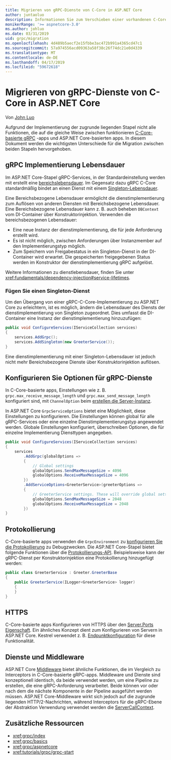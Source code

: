 ```yaml
---
title: Migrieren von gRPC-Dienste von C-Core in ASP.NET Core
author: juntaoluo
description: Informationen Sie zum Verschieben einer vorhandenen C-Core-Basis gRPC-app auf ASP.NET Core-Stapel ausgeführt.
monikerRange: '>= aspnetcore-3.0'
ms.author: johluo
ms.date: 03/31/2019
uid: grpc/migration
ms.openlocfilehash: 4d489b5aecf2e15fbbe3ac472b991a4365cd47c1
ms.sourcegitcommit: 57a974556acd09363a58f38c26f74dc21e0d4339
ms.translationtype: MT
ms.contentlocale: de-DE
ms.lasthandoff: 04/17/2019
ms.locfileid: "59672618"
---
```

# <a name="migrating-grpc-services-from-c-core-to-aspnet-core"></a>Migrieren von gRPC-Dienste von C-Core in ASP.NET Core

Von [John Luo](https://github.com/juntaoluo)

Aufgrund der Implementierung der zugrunde liegenden Stapel nicht alle Funktionen, die auf die gleiche Weise zwischen funktionieren [C-Core-basierte gRPC](https://grpc.io/blog/grpc-stacks) -apps und ASP.NET Core-basierten apps. In diesem Dokument werden die wichtigsten Unterschiede für die Migration zwischen beiden Stapeln hervorgehoben.

## <a name="grpc-service-implementation-lifetime"></a>gRPC Implementierung Lebensdauer

Im ASP.NET Core-Stapel gRPC-Services, in der Standardeinstellung werden mit erstellt eine [bereichslebensdauer](xref:fundamentals/dependency-injection#service-lifetimes). Im Gegensatz dazu gRPC C-Core standardmäßig bindet an einen Dienst mit einem [Singleton-Lebensdauer](xref:fundamentals/dependency-injection#service-lifetimes).

Eine Bereichsbezogene Lebensdauer ermöglicht die dienstimplementierung zum Auflösen von anderen Diensten mit Bereichsbezogene Lebensdauer. Eine Bereichsbezogene Lebensdauer kann z. B. auch beheben `DBContext` vom DI-Container über Konstruktorinjektion. Verwenden die bereichsbezogenen Lebensdauer:

* Eine neue Instanz der dienstimplementierung, die für jede Anforderung erstellt wird.
* Es ist nicht möglich, zwischen Anforderungen über Instanzmember auf den Implementierungstyp möglich.
* Zum Speichern von Freigabestatus in ein Singleton-Dienst in der DI-Container wird erwartet. Die gespeicherten freigegebenen Status werden im Konstruktor der dienstimplementierung gRPC aufgelöst.

Weitere Informationen zu dienstlebensdauer, finden Sie unter <xref:fundamentals/dependency-injection#service-lifetimes>.

### <a name="add-a-singleton-service"></a>Fügen Sie einen Singleton-Dienst

Um den Übergang von einer gRPC-C-Core-Implementierung zu ASP.NET Core zu erleichtern, ist es möglich, ändern die Lebensdauer des Diensts der dienstimplementierung von Singleton zugeordnet. Dies umfasst die DI-Container eine Instanz der dienstimplementierung hinzuzufügen:

```csharp
public void ConfigureServices(IServiceCollection services)
{
    services.AddGrpc();
    services.AddSingleton(new GreeterService());
}
```

Eine dienstimplementierung mit einer Singleton-Lebensdauer ist jedoch nicht mehr Bereichsbezogene Dienste über Konstruktorinjektion auflösen.

## <a name="configure-grpc-services-options"></a>Konfigurieren Sie Optionen für gRPC-Dienste

In C-Core-basierte apps, Einstellungen wie z. B. `grpc.max_receive_message_length` und `grpc.max_send_message_length` konfiguriert sind, mit `ChannelOption` beim [erstellen die Server-Instanz](https://grpc.io/grpc/csharp/api/Grpc.Core.Server.html#Grpc_Core_Server__ctor_System_Collections_Generic_IEnumerable_Grpc_Core_ChannelOption__).

In ASP.NET Core `GrpcServiceOptions` bietet eine Möglichkeit, diese Einstellungen zu konfigurieren. Die Einstellungen können global für alle gRPC-Services oder eine einzelne Dienstimplementierungstyp angewendet werden. Globale Einstellungen konfiguriert, überschreiben Optionen, die für einzelne Implementierung Diensttypen angegeben.

```csharp
public void ConfigureServices(IServiceCollection services)
{
    services
        .AddGrpc(globalOptions =>
        {
            // Global settings
            globalOptions.SendMaxMessageSize = 4096
            globalOptions.ReceiveMaxMessageSize = 4096
        })
        .AddServiceOptions<GreeterService>(greeterOptions =>
        {
            // GreeterService settings. These will override global settings
            globalOptions.SendMaxMessageSize = 2048
            globalOptions.ReceiveMaxMessageSize = 2048
        })
}
```

## <a name="logging"></a>Protokollierung

C-Core-basierte apps verwenden die `GrpcEnvironment` zu [konfigurieren Sie die Protokollierung](https://grpc.io/grpc/csharp/api/Grpc.Core.GrpcEnvironment.html?q=size#Grpc_Core_GrpcEnvironment_SetLogger_Grpc_Core_Logging_ILogger_) zu Debugzwecken. Die ASP.NET Core-Stapel bietet folgende Funktionen über die [Protokollierungs-API](xref:fundamentals/logging/index). Beispielsweise kann der gRPC-Dienst per Konstruktorinjektion eine Protokollierung hinzugefügt werden:

```csharp
public class GreeterService : Greeter.GreeterBase
{
    public GreeterService(ILogger<GreeterService> logger)
    {
    }
}
```

## <a name="https"></a>HTTPS

C-Core-basierte apps Konfigurieren von HTTPS über den [Server.Ports Eigenschaft](https://grpc.io/grpc/csharp/api/Grpc.Core.Server.html#Grpc_Core_Server_Ports). Ein ähnliches Konzept dient zum Konfigurieren von Servern in ASP.NET Core. Kestrel verwendet z. B. [Endpunktkonfiguration](xref:fundamentals/servers/kestrel#endpoint-configuration) für diese Funktionalität.

## <a name="interceptors-and-middleware"></a>Dienste und Middleware

ASP.NET Core [Middleware](xref:fundamentals/middleware/index) bietet ähnliche Funktionen, die im Vergleich zu Interceptors in C-Core-basierte gRPC-apps. Middleware und Dienste sind konzeptionell identisch, da beide verwendet werden, um eine Pipeline zu erstellen, die eine gRPC-Anforderung verarbeitet. Beide können vor oder nach dem die nächste Komponente in der Pipeline ausgeführt werden müssen. ASP.NET Core-Middleware wirkt sich jedoch auf die zugrunde liegenden HTTP/2-Nachrichten, während Interceptors für die gRPC-Ebene der Abstraktion Verwendung verwendet werden die [ServerCallContext](https://grpc.io/grpc/csharp/api/Grpc.Core.ServerCallContext.html).

## <a name="additional-resources"></a>Zusätzliche Ressourcen

* <xref:grpc/index>
* <xref:grpc/basics>
* <xref:grpc/aspnetcore>
* <xref:tutorials/grpc/grpc-start>
